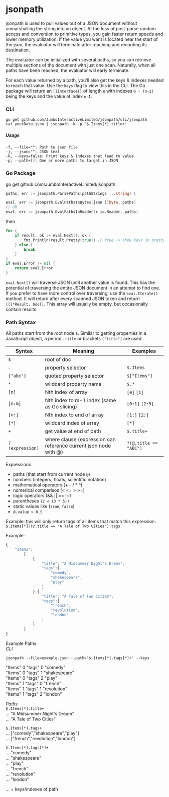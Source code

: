 
# jsonpath  
  
jsonpath is used to pull values out of a JSON document without unmarshalling the string into an object.  At the loss of post-parse random access and conversion to primitive types, you gain faster return speeds and lower memory utilization.  If the value you want is located near the start of the json, the evaluator will terminate after reaching and recording its destination.  
  
The evaluator can be initialized with several paths, so you can retrieve multiple sections of the document with just one scan.  Naturally, when all paths have been reached, the evaluator will early terminate.  
  
For each value returned by a path, you'll also get the keys & indexes needed to reach that value.  Use the `keys` flag to view this in the CLI.  The Go package will return an `[]interface{}` of length `n` with indexes `0 - (n-2)` being the keys and the value at index `n-1`.  
  
### CLI   
```shell
go get github.com/JumboInteractiveLimited/jsonpath/cli/jsonpath
cat yourData.json | jsonpath -k -p '$.Items[*].title+'
```

##### Usage  
```shell
-f, --file="": Path to json file  
-j, --json="": JSON text  
-k, --keys=false: Print keys & indexes that lead to value  
-p, --path=[]: One or more paths to target in JSON
```

  
### Go Package  
go get github.com/JumboInteractiveLimited/jsonpath  
 
```go
paths, err := jsonpath.ParsePaths(pathStrings ...string) {
```  

```go
eval, err := jsonpath.EvalPathsInBytes(json []byte, paths) 
// OR
eval, err := jsonpath.EvalPathsInReader(r io.Reader, paths)
```

then  
```go  
for {
	if result, ok := eval.Next(); ok {
		fmt.Println(result.Pretty(true)) // true -> show keys in pretty string
	} else {
		break
	}
}
if eval.Error != nil {
	return eval.Error
}
```  

`eval.Next()` will traverse JSON until another value is found.  This has the potential of traversing the entire JSON document in an attempt to find one.  If you prefer to have more control over traversing, use the `eval.Iterate()` method.  It will return after every scanned JSON token and return `([]*Result, bool)`.  This array will usually be empty, but occasionally contain results.  
     
### Path Syntax  
All paths start from the root node `$`.  Similar to getting properties in a JavaScript object, a period `.title` or brackets `["title"]` are used.  
  
Syntax|Meaning|Examples
------|-------|-------
`$`|root of doc|  
`.`|property selector |`$.Items`
`["abc"]`|quoted property selector|`$["Items"]`
`*`|wildcard property name|`$.*` 
`[n]`|Nth index of array|`[0]` `[1]`
`[n:m]`|Nth index to m-1 index (same as Go slicing)|`[0:1]` `[2:5]`
`[n:]`|Nth index to end of array|`[1:]` `[2:]`
`[*]`|wildcard index of array|`[*]`
`+`|get value at end of path|`$.title+`
`?(expression)`|where clause (expression can reference current json node with @)|`?(@.title == "ABC")`
  
  
Expressions  
- paths (that start from current node `@`)
- numbers (integers, floats, scientific notation)
- mathematical operators (+ - / * ^)
- numerical comparisos (< <= > >=)
- logic operators (&& || == !=)
- parentheses `(2 < (3 * 5))`
- static values like (`true`, `false`)
- `@.value > 0.5`

Example: this will only return tags of all items that match this expression.
`$.Items[*]?(@.title == "A Tale of Two Cities").tags`  

   
Example: 
```javascript
{  
	"Items":   
		[  
			{  
				"title": "A Midsummer Night's Dream",  
				"tags":[  
					"comedy",  
					"shakespeare",  
					"play"  
				]  
			},{  
				"title": "A Tale of Two Cities",  
				"tags":[  
					"french",  
					"revolution",  
					"london"  
				]  
			}  
		]  
} 
```
	
Example Paths:   
*CLI*  
```shell
jsonpath --file=example.json --path='$.Items[*].tags[*]+' --keys
```   
"Items"	0	"tags"	0	"comedy"  
"Items"	0	"tags"	1	"shakespeare"  
"Items"	0	"tags"	2	"play"  
"Items"	1	"tags"	0	"french"  
"Items"	1	"tags"	1	"revolution"  
"Items"	1	"tags"	2	"london"  
  
*Paths*  
`$.Items[*].title+`   
... "A Midsummer Night's Dream"   
... "A Tale of Two Cities"   
  
`$.Items[*].tags+`    
... ["comedy","shakespeare","play"]  
... ["french","revolution","london"]  
  
`$.Items[*].tags[*]+`  
... "comedy"  
... "shakespeare"  
... "play"  
... "french"  
... "revolution"  
...  "london"  
  
... = keys/indexes of path  
